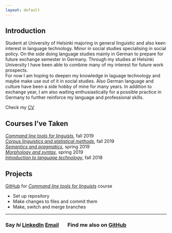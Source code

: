 ```yaml
---
layout: default
---
```

## Introduction
Student at University of Helsinki majoring in general linguistic and also keen interest in language technology. Minor in social studies specialising in social policy. On the side doing language studies mainly in German to prepare for future exchange semester in Germany. Through my studies at Helsinki University I have been able to combine many of my interest for future work prospects.  
For now I am hoping to deepen my knowledge in laguage technology and maybe make use out of it in social studies. Also German language and culture have been a side hobby of mine for many years. In addition to exchange year, I am also waiting enthusiastically for a possible practice in Germany to further reinforce my language and professional skills. 

Check my [CV](https://www.overleaf.com/read/jcfsmbdkzxtc)
## Courses I've Taken

_[Command line tools for linguists](https://courses.helsinki.fi/fi/KIK-LG219/129824412)_, fall 2019  
_[Corpus linguistics and statistical methods](https://courses.helsinki.fi/fi/kik-404/120960460)_, fall 2019  
_[Semantics and pragmatics](https://courses.helsinki.fi/fi/kik-lg103/125773180)_, spring 2019  
_[Morphology and syntax](https://courses.helsinki.fi/fi/kik-lg102/120337956)_, spring 2019  
_[Introduction to language technology](https://courses.helsinki.fi/fi/kik-405/124787882)_, fall 2018  

## Projects

[GitHub][1] for _[Command line tools for linguists][2]_ course  
* Set up repository   
* Make changes to files and commit them  
* Make, switch and merge branches  

[1]: https://github.com/lindajok/cmdline-course
[2]: https://courses.helsinki.fi/fi/KIK-LG219/129824412

---
### Say _hi_ [LinkedIn](https://www.linkedin.com/in/linda-jokinen-998426161/) [Email](mailto:linda.jokinen@helsinki.fi) &nbsp; &nbsp; &nbsp; Find me also on [GitHub](https://github.com/lindajok)
